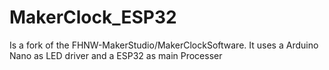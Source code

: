 # MakerClock_ESP32
Is a fork of the FHNW-MakerStudio/MakerClockSoftware. It uses a Arduino Nano as LED driver and a ESP32 as main Processer
